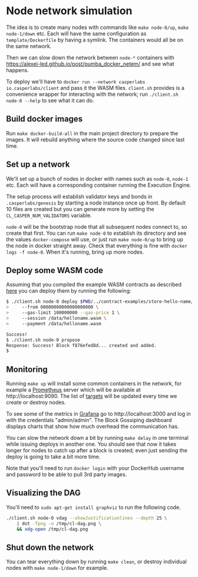 # Node network simulation

The idea is to create many nodes with commands like `make node-0/up`, `make node-1/down` etc. Each will have the same configuration as `template/Dockerfile` by having a symlink. The containers would all be on the same network.

Then we can slow down the network between `node-*` containers with https://alexei-led.github.io/post/pumba_docker_netem/ and see what happens.

To deploy we'll have to `docker run --network casperlabs io.casperlabs/client` and pass it the WASM files. `client.sh` provides is a convenience wrapper for interacting with the network; run `./client.sh node-0 --help` to see what it can do.


## Build docker images

Run `make docker-build-all` in the main project directory to prepare the images. It will rebuild anything where the source code changed since last time.


## Set up a network

We'll set up a bunch of nodes in docker with names such as `node-0`, `node-1` etc. Each will have a corresponding container running the Execution Engine.

The setup process will establish validator keys and bonds in `.casperlabs/genesis` by starting a node instance once up front. By default 10 files are created but you can generate more by setting the `CL_CASPER_NUM_VALIDATORS` variable.

`node-0` will be the bootstrap node that all subsequent nodes connect to, so create that first. You can run `make node-0` to establish its directory and see the values `docker-compose` will use, or just run `make node-0/up` to bring up the node in docker straight away. Check that everything is fine with `docker logs -f node-0`. When it's running, bring up more nodes.


## Deploy some WASM code

Assuming that you compiled the example WASM contracts as described [here](https://slack-files.com/TDVFB45LG-FFBGDQSBW-bad20239ec) you can deploy them by running the following:

```sh
$ ./client.sh node-0 deploy $PWD/../contract-examples/store-hello-name/target/wasm32-unknown-unknown/release\
>     --from 00000000000000000000 \
>     --gas-limit 100000000 --gas-price 1 \
>     --session /data/helloname.wasm \
>     --payment /data/helloname.wasm

Success!
$ ./client.sh node-0 propose
Response: Success! Block f876efed8d... created and added.
$
```

## Monitoring

Running `make up` will install some common containers in the network, for example a [Prometheus](https://prometheus.io) server which will be available at http://localhost:9090. The list of [targets](http://localhost:9090/targets) will be updated every time we create or destroy nodes.

To see some of the metrics in [Grafana](https://grafana.com/) go to http://localhost:3000 and log in with the credentials "admin/admin". The Block Gossiping dashboard displays charts that show how much overhead the communication has.

You can slow the network down a bit by running `make delay` in one terminal while issuing deploys in another one. You should see that now it takes longer for nodes to catch up after a block is created; even just sending the deploy is going to take a bit more time.

Note that you'll need to run `docker login` with your DockerHub username and password to be able to pull 3rd party images.


## Visualizing the DAG

You'll need to `sudo apt-get install graphviz` to run the following code.

```sh
./client.sh node-0 vdag --showJustificationlines --depth 25 \
    | dot -Tpng -o /tmp/cl-dag.png \
    && xdg-open /tmp/cl-dag.png
```


## Shut down the network

You can tear everything down by running `make clean`, or destroy individual nodes with `make node-1/down` for example.